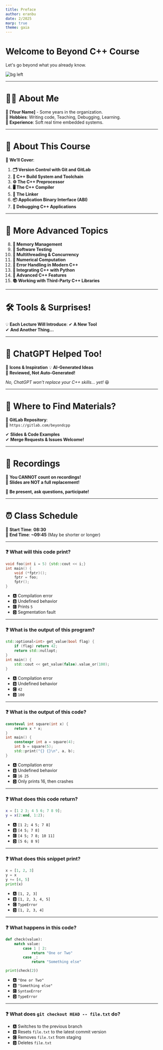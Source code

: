 ```yaml
---
title: Preface
author: eranbu
date: 2/2025
marp: true
theme: gaia
---
```


# **Welcome to Beyond C++ Course**
Let's go beyond what you already know.  

![bg left](images/cpp.webp)


<!---

-->

---


# **👨‍🏫 About Me**  
🔹 **[Your Name]** - Some years in the organization.  
🔹 **Hobbies**: Writing code, Teaching, Debugging, Learning.  
🔹 **Experience**: Soft real time embedded systems.  

---

# **📌 About This Course**  

🔹 **We’ll Cover**:


1. **🗂️ Version Control with Git and GitLab**  
2. **🔧 C++ Build System and Toolchain**  
3. **⚙️ The C++ Preprocessor**  
4. **🖥️ The C++ Compiler**  
5. **🔗 The Linker**  
6. **📦 Application Binary Interface (ABI)**  
7. **🐞 Debugging C++ Applications**  

---

# **📌 More Advanced Topics**  

8. **💾 Memory Management**  
9. **🧪 Software Testing**  
10. **🧵 Multithreading & Concurrency**  
11. **🔢 Numerical Computation**  
12. **🚦 Error Handling in Modern C++**  
13. **🐍 Integrating C++ with Python**  
14. **🦾 Advanced C++ Features**  
15. **📚 Working with Third-Party C++ Libraries**  


---

# **🛠️ Tools & Surprises!**  

💡 **Each Lecture Will Introduce**:
✔ **A New Tool**  
✔ **And Another Thing...** 

---

# **🤖 ChatGPT Helped Too!**  

🎨 **Icons & Inspiration**
💡 **AI-Generated Ideas**  
📝 **Reviewed, Not Auto-Generated!**  

*No, ChatGPT won’t replace your C++ skills… yet!* 😆  

---

# **📂 Where to Find Materials?**  

📌 **GitLab Repository**:  
🔗 `https://gitlab.com/beyondcpp`  

✔ **Slides & Code Examples**  
✔ **Merge Requests & Issues Welcome!**  

---

# **📢 Recordings**  

🎥 **You CANNOT count on recordings!**  
📜 **Slides are NOT a full replacement!**  

🧠 **Be present, ask questions, participate!**  

---

# **⏰ Class Schedule**  

📅 **Start Time**: **08:30**  
📅 **End Time**: **~09:45** (May be shorter or longer)  

---


### ❓ What will this code print?
```cpp
void foo(int i = 5) {std::cout << i;}
int main() {
    void (*fptr)();
    fptr = foo;
    fptr();
}
```
- 🅰 Compilation error  
- 🅱 Undefined behavior  
- 🅲 Prints `5`  
- 🅳 Segmentation fault  

<!-- 
#include <iostream>

✅ Correct Answer: 🅰 (Default arguments are bound at compile-time, but `fptr` has no parameter information.) -->

---

### ❓ What is the output of this program?
```cpp
std::optional<int> get_value(bool flag) {
    if (flag) return 42;
    return std::nullopt;
}
int main() {
    std::cout << get_value(false).value_or(100);
}
```
- 🅰 Compilation error  
- 🅱 Undefined behavior  
- 🅲 `42`  
- 🅳 `100`  

<!-- 
#include <iostream>
#include <optional>
✅ Correct Answer: 🅳 (`value_or(100)` provides a fallback when `std::nullopt` is returned.)
 -->

---

### ❓ What is the output of this code?
```cpp
consteval int square(int x) {
    return x * x;
}
int main() {
    constexpr int a = square(4);
    int b = square(5);
    std::print("{} {}\n", a, b);
}
```
- 🅰 Compilation error  
- 🅱 Undefined behavior  
- 🅲 `16 25`  
- 🅳 Only prints 16, then crashes

<!-- ✅ Correct Answer: 🅲  -->

---

### ❓ What does this code return?
```matlab
x = [1 2 3; 4 5 6; 7 8 9];
y = x(2:end, 1:2);
```
- 🅰 `[1 2; 4 5; 7 8]`  
- 🅱 `[4 5; 7 8]`  
- 🅲 `[4 5; 7 8; 10 11]`  
- 🅳 `[5 6; 8 9]`  

<!-- ✅ Correct Answer: 🅱 (Rows `2:end` and columns `1:2` extract `[[4 5]; [7 8]]`.) -->

---

### ❓ What does this snippet print?
```python
x = [1, 2, 3]
y = x
y += [4, 5]
print(x)
```
- 🅰 `[1, 2, 3]`  
- 🅱 `[1, 2, 3, 4, 5]`  
- 🅲 `TypeError`  
- 🅳 `[1, 2, 3, 4]`  

<!-- ✅ Correct Answer: 🅱 (`y +=` modifies `x` **in-place** instead of creating a new list.) -->

---

### ❓ What happens in this code?
```python
def check(value):
    match value:
        case 1 | 2:
            return "One or Two"
        case _:
            return "Something else"

print(check(2))
```
- 🅰 `"One or Two"`  
- 🅱 `"Something else"`  
- 🅲 `SyntaxError`  
- 🅳 `TypeError`  

<!-- ✅ Correct Answer: 🅰 (Pattern matching in Python 3.10+ supports `|` for multiple cases.) -->

---

### ❓ What does `git checkout HEAD -- file.txt` do?
- 🅰 Switches to the previous branch  
- 🅱 Resets `file.txt` to the latest commit version  
- 🅲 Removes `file.txt` from staging  
- 🅳 Deletes `file.txt`  

<!-- ✅ Correct Answer: 🅱 (Restores `file.txt` from the last committed version without affecting staging.) -->
